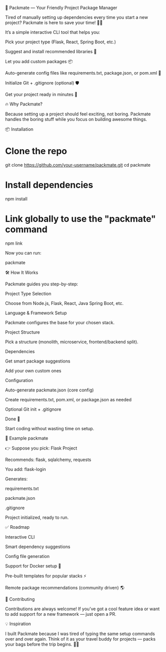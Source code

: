🚀 Packmate — Your Friendly Project Package Manager

Tired of manually setting up dependencies every time you start a new project?
Packmate is here to save your time! 🎒✨

It’s a simple interactive CLI tool that helps you:

Pick your project type (Flask, React, Spring Boot, etc.)

Suggest and install recommended libraries 🔧

Let you add custom packages 📦

Auto-generate config files like requirements.txt, package.json, or pom.xml 📝

Initialize Git + .gitignore (optional) 🛡️

Get your project ready in minutes 🚀

🔥 Why Packmate?

Because setting up a project should feel exciting, not boring.
Packmate handles the boring stuff while you focus on building awesome things.

📦 Installation
# Clone the repo
git clone https://github.com/your-username/packmate.git
cd packmate

# Install dependencies
npm install

# Link globally to use the "packmate" command
npm link


Now you can run:

packmate

🛠️ How It Works

Packmate guides you step-by-step:

Project Type Selection

Choose from Node.js, Flask, React, Java Spring Boot, etc.

Language & Framework Setup

Packmate configures the base for your chosen stack.

Project Structure

Pick a structure (monolith, microservice, frontend/backend split).

Dependencies

Get smart package suggestions

Add your own custom ones

Configuration

Auto-generate packmate.json (core config)

Create requirements.txt, pom.xml, or package.json as needed

Optional Git init + .gitignore

Done 🎉

Start coding without wasting time on setup.

📑 Example
packmate


👉 Suppose you pick: Flask Project

Recommends: flask, sqlalchemy, requests

You add: flask-login

Generates:

requirements.txt

packmate.json

.gitignore

Project initialized, ready to run.

✅ Roadmap

 Interactive CLI

 Smart dependency suggestions

 Config file generation

 Support for Docker setup 🐳

 Pre-built templates for popular stacks ⚡

 Remote package recommendations (community driven) 🌎

🤝 Contributing

Contributions are always welcome!
If you’ve got a cool feature idea or want to add support for a new framework — just open a PR.

💡 Inspiration

I built Packmate because I was tired of typing the same setup commands over and over again.
Think of it as your travel buddy for projects — packs your bags before the trip begins. 🎒✨